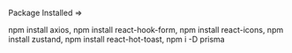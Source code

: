 Package Installed =>

npm install axios,
npm install react-hook-form,
npm install react-icons,
npm install zustand,
npm install react-hot-toast,
npm i -D prisma
